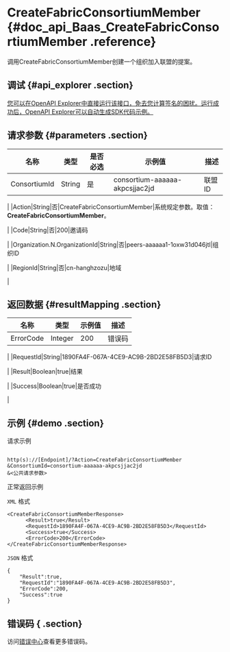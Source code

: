 # CreateFabricConsortiumMember {#doc_api_Baas_CreateFabricConsortiumMember .reference}

调用CreateFabricConsortiumMember创建一个组织加入联盟的提案。

## 调试 {#api_explorer .section}

[您可以在OpenAPI Explorer中直接运行该接口，免去您计算签名的困扰。运行成功后，OpenAPI Explorer可以自动生成SDK代码示例。](https://api.aliyun.com/#product=Baas&api=CreateFabricConsortiumMember&type=RPC&version=2018-12-21)

## 请求参数 {#parameters .section}

|名称|类型|是否必选|示例值|描述|
|--|--|----|---|--|
|ConsortiumId|String|是|consortium-aaaaaa-akpcsjjac2jd|联盟ID

 |
|Action|String|否|CreateFabricConsortiumMember|系统规定参数。取值：**CreateFabricConsortiumMember**。

 |
|Code|String|否|200|邀请码

 |
|Organization.N.OrganizationId|String|否|peers-aaaaaa1-1oxw31d046jtl|组织ID

 |
|RegionId|String|否|cn-hanghzozu|地域

 |

## 返回数据 {#resultMapping .section}

|名称|类型|示例值|描述|
|--|--|---|--|
|ErrorCode|Integer|200|错误码

 |
|RequestId|String|1890FA4F-067A-4CE9-AC9B-2BD2E58FB5D3|请求ID

 |
|Result|Boolean|true|结果

 |
|Success|Boolean|true|是否成功

 |

## 示例 {#demo .section}

请求示例

``` {#request_demo}

http(s)://[Endpoint]/?Action=CreateFabricConsortiumMember
&ConsortiumId=consortium-aaaaaa-akpcsjjac2jd
&<公共请求参数>

```

正常返回示例

`XML` 格式

``` {#xml_return_success_demo}
<CreateFabricConsortiumMemberResponse>
	  <Result>true</Result>
	  <RequestId>1890FA4F-067A-4CE9-AC9B-2BD2E58FB5D3</RequestId>
	  <Success>true</Success>
	  <ErrorCode>200</ErrorCode>
</CreateFabricConsortiumMemberResponse>
```

`JSON` 格式

``` {#json_return_success_demo}
{
	"Result":true,
	"RequestId":"1890FA4F-067A-4CE9-AC9B-2BD2E58FB5D3",
	"ErrorCode":200,
	"Success":true
}
```

## 错误码 { .section}

访问[错误中心](https://error-center.aliyun.com/status/product/Baas)查看更多错误码。

